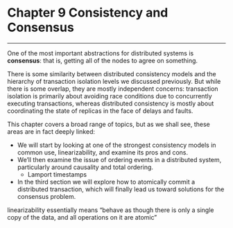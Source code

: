 # Chapter 9 Consistency and Consensus
---
One of the most important abstractions for distributed systems is **consensus**: that is, getting all of the nodes to agree on something. 

There is some similarity between distributed consistency models and the hierarchy of transaction isolation levels we discussed previously. But while there is some overlap, they are mostly independent concerns: transaction isolation is primarily about avoiding race conditions due to concurrently executing transactions, whereas distributed consistency is mostly about coordinating the state of replicas in the face of delays and faults.

This chapter covers a broad range of topics, but as we shall see, these areas are in fact deeply linked:
* We will start by looking at one of the strongest consistency models in common use, linearizability, and examine its pros and cons.
* We’ll then examine the issue of ordering events in a distributed system, particularly around causality and total ordering.
  * Lamport timestamps 
* In the third section we will explore how to atomically commit a distributed transaction, which will finally lead us toward solutions for the consensus problem.

linearizability essentially means “behave as though there is only a single copy of the data, and all operations on it are atomic”
